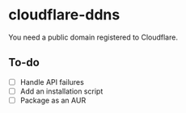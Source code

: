 # cloudflare-ddns

You need a public domain registered to Cloudflare.

## To-do

- [ ] Handle API failures
- [ ] Add an installation script
- [ ] Package as an AUR
